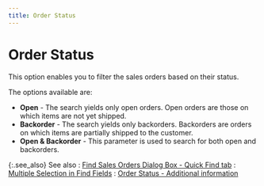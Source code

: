 ```yaml
---
title: Order Status
---
```


# Order Status


This option enables you to filter the sales orders based on their status.


The options available are:

- **Open**  - The search yields only open orders. Open orders are those on which items  are not yet shipped.
- **Backorder**  - The search yields only backorders. Backorders are orders on which items  are partially shipped to the customer.
- **Open 
 &amp; Backorder** - This parameter is used to search for both open  and backorders.



{:.see_also}
See also
: [Find  Sales Orders Dialog Box - Quick Find tab]({{site.sp_baseurl}}/sales-docs/ordr-ff/create-a-pull-sheet/wizard/so-selection/find-so-dlg/find-so-dlg/find_sales_orders_quick_find.html)
: [Multiple  Selection in Find Fields]({{site.wwe_chm}}/advanced-options/find-function/multiple_selection_in_find_fields.html)
: [Order  Status - Additional information]({{site.sp_baseurl}}/sales-docs/docs-profile/contents/tab-details/details/other/document_status_document_information_sales_content.html)
